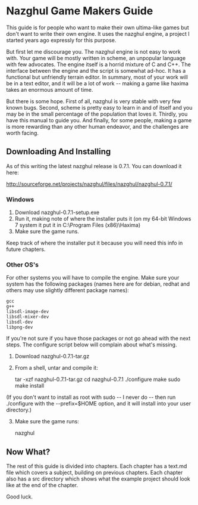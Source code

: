 Nazghul Game Makers Guide
=========================

This guide is for people who want to make their own ultima-like games but don't
want to write their own engine. It uses the nazghul engine, a project I started
years ago expressly for this purpose.

But first let me discourage you. The nazghul engine is not easy to work
with. Your game will be mostly written in scheme, an unpopular language with
few advocates. The engine itself is a horrid mixture of C and C++. The
interface between the engine and the script is somewhat ad-hoc. It has a
functional but unfriendly terrain editor. In summary, most of your work will be
in a text editor, and it will be a lot of work -- making a game like haxima
takes an enormous amount of time.

But there is some hope. First of all, nazghul is very stable with very few
known bugs. Second, scheme is pretty easy to learn in and of itself and you may
be in the small percentage of the population that loves it. Thirdly, you have
this manual to guide you. And finally, for some people, making a game is more
rewarding than any other human endeavor, and the challenges are worth facing.

## Downloading And Installing

As of this writing the latest nazghul release is 0.7.1. You can download it
here:

http://sourceforge.net/projects/nazghul/files/nazghul/nazghul-0.7.1/

### Windows

1. Download nazghul-0.7.1-setup.exe
2. Run it, making note of where the installer puts it (on my 64-bit Windows 7
   system it put it in C:\Program Files (x86)\Haxima)
3. Make sure the game runs.

Keep track of where the installer put it because you will need this info in
future chapters.

### Other OS's

For other systems you will have to compile the engine. Make sure your system
has the following packages (names here are for debian, redhat and others may
use slightly different package names):

    gcc
    g++
    libsdl-image-dev
    libsdl-mixer-dev
    libsdl-dev
    libpng-dev

If you're not sure if you have those packages or not go ahead with the next
steps. The configure script below will complain about what's missing.

1. Download nazghul-0.7.1-tar.gz
2. From a shell, untar and compile it:

    tar -xzf nazghul-0.7.1-tar.gz
    cd nazghul-0.7.1
    ./configure
    make
    sudo make install

(If you don't want to install as root with sudo -- I never do -- then run
./configure with the --prefix=$HOME option, and it will install into your user
directory.)

3. Make sure the game runs:

    nazghul

## Now What?

The rest of this guide is divided into chapters. Each chapter has a text.md
file which covers a subject, building on previous chapters. Each chapter also
has a src directory which shows what the example project should look like at
the end of the chapter.

Good luck.
